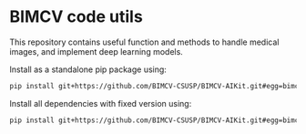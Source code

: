 # BIMCV code utils

This repository contains useful function and methods to handle medical images, and implement deep learning models.

Install as a standalone pip package using:

```bash
pip install git+https://github.com/BIMCV-CSUSP/BIMCV-AIKit.git#egg=bimcv_aikit
```

Install all dependencies with fixed version using:

```bash
pip install git+https://github.com/BIMCV-CSUSP/BIMCV-AIKit.git#egg=bimcv_aikit[all]
```